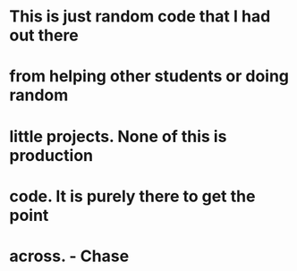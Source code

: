 # This is just random code that I had out there 
# from helping other students or doing random
# little projects. None of this is production 
# code. It is purely there to get the point
# across.     - Chase
